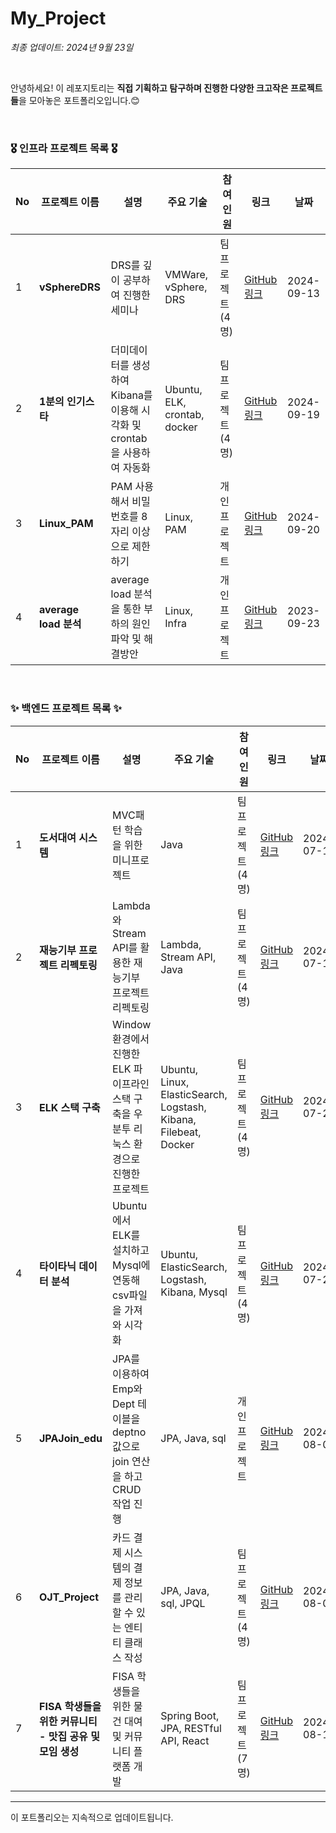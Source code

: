# My_Project

*최종 업데이트: 2024년 9월 23일*

<br>

안녕하세요! 이 레포지토리는 **직접 기획하고 탐구하며 진행한 다양한 크고작은 프로젝트들**을 모아놓은 포트폴리오입니다.😊 <br>


<br>

### 🎖️ 인프라 프로젝트 목록 🎖️

| No | 프로젝트 이름 | 설명 | 주요 기술 | 참여<br> 인원 | 링크 | 날짜 |
|----|---------------|------|-----------|----------|------|------|
| 1  | **vSphereDRS** | DRS를 깊이 공부하여 진행한 세미나 | VMWare, vSphere, DRS | 팀 프로젝트 (4명) | [GitHub 링크](https://github.com/WooriFISA-VMware/vSphereDRS) | 2024-09-13 |
| 2  | **1분의 인기스타** | 더미데이터를 생성 하여 Kibana를 이용해 시각화 및 crontab을 사용하여 자동화 | Ubuntu, ELK, crontab, docker | 팀 프로젝트 (4명) | [GitHub 링크](https://github.com/cshharry/WooriFisa_crontab) | 2024-09-19 |
| 3  | **Linux_PAM** | PAM 사용해서 비밀번호를 8자리 이상으로 제한하기 | Linux, PAM | 개인 프로젝트 | [GitHub 링크](https://github.com/jeonguk0201/Linux_PAM) | 2024-09-20 |
| 4  | **average load 분석** | average load 분석을 통한 부하의 원인파악 및 해결방안 | Linux, Infra | 개인 프로젝트 | [GitHub 링크](https://github.com/jeonguk0201/Average-Load-in-Linux) | 2023-09-23 |


<br>

### ✨ 백엔드 프로젝트 목록 ✨

| No | 프로젝트 이름 | 설명 | 주요 기술 | 참여<br> 인원 | 링크 | 날짜 |
|----|---------------|------|-----------|----------|------|------|
| 1  | **도서대여 시스템** | MVC패턴 학습을 위한 미니프로젝트 | Java | 팀 프로젝트 (4명) | [GitHub 링크](https://github.com/jeonguk0201/woori-fisa3) | 2024-07-12 |
| 2  | **재능기부 프로젝트 리펙토링** | Lambda와 Stream API를 활용한 재능기부 프로젝트 리펙토링 | Lambda, Stream API, Java | 팀 프로젝트 (4명) | [GitHub 링크](https://github.com/jeonguk0201/fisa3_Java_Refectoring) | 2024-07-19 |
| 3  | **ELK 스택 구축** | Window 환경에서 진행한 ELK 파이프라인 스택 구축을 우분투 리눅스 환경으로 진행한 프로젝트 | Ubuntu, Linux, ElasticSearch, Logstash, Kibana, Filebeat, Docker | 팀 프로젝트 (4명) | [GitHub 링크](https://github.com/lotuxsoo/fisa3_elk_pipeline) | 2024-07-23 |
| 4  | **타이타닉 데이터 분석** | Ubuntu에서 ELK를 설치하고 Mysql에 연동해 csv파일을 가져와 시각화 | Ubuntu, ElasticSearch, Logstash, Kibana, Mysql | 팀 프로젝트 (4명) | [GitHub 링크](https://github.com/jeonguk0201/fisa3_ELK_MySQL) | 2024-07-26 |
| 5  | **JPAJoin_edu** | JPA를 이용하여 Emp와 Dept 테이블을 deptno 값으로 join 연산을 하고 CRUD 작업 진행 | JPA, Java, sql | 개인 프로젝트 | [GitHub 링크](https://github.com/jeonguk0201/JPAJoin_edu) | 2024-08-01 |
| 6  | **OJT_Project** | 카드 결제 시스템의 결제 정보를 관리할 수 있는 엔티티 클래스 작성 | JPA, Java, sql, JPQL | 팀 프로젝트 (4명) | [GitHub 링크](https://github.com/Fisa3/OJT_Project) | 2024-08-02 |
| 7  | **FISA 학생들을 위한 커뮤니티 - 맛집 공유 및 모임 생성** | FISA 학생들을 위한 물건 대여 및 커뮤니티 플랫폼 개발 | Spring Boot, JPA, RESTful API, React | 팀 프로젝트 (7명) | [GitHub 링크](https://github.com/yuwankang/FISA-Land) | 2024-08-16 |
---

이 포트폴리오는 지속적으로 업데이트됩니다.

